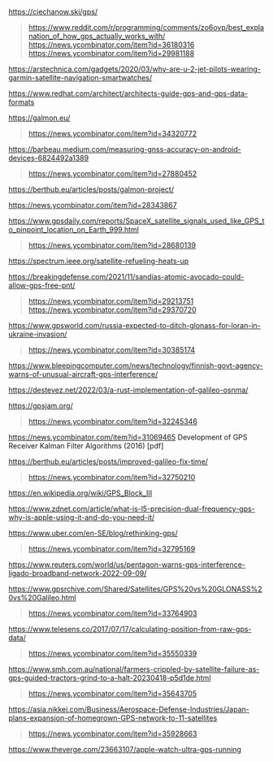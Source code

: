https://ciechanow.ski/gps/
> https://www.reddit.com/r/programming/comments/zo6ovp/best_explanation_of_how_gps_actually_works_with/
> https://news.ycombinator.com/item?id=36180316
> https://news.ycombinator.com/item?id=29981188

https://arstechnica.com/gadgets/2020/03/why-are-u-2-jet-pilots-wearing-garmin-satellite-navigation-smartwatches/

https://www.redhat.com/architect/architects-guide-gps-and-gps-data-formats

https://galmon.eu/
> https://news.ycombinator.com/item?id=34320772

https://barbeau.medium.com/measuring-gnss-accuracy-on-android-devices-6824492a1389
> https://news.ycombinator.com/item?id=27880452

https://berthub.eu/articles/posts/galmon-project/

https://news.ycombinator.com/item?id=28343867

https://www.gpsdaily.com/reports/SpaceX_satellite_signals_used_like_GPS_to_pinpoint_location_on_Earth_999.html
> https://news.ycombinator.com/item?id=28680139

https://spectrum.ieee.org/satellite-refueling-heats-up

https://breakingdefense.com/2021/11/sandias-atomic-avocado-could-allow-gps-free-pnt/
> https://news.ycombinator.com/item?id=29213751
> https://news.ycombinator.com/item?id=29370720

https://www.gpsworld.com/russia-expected-to-ditch-glonass-for-loran-in-ukraine-invasion/
> https://news.ycombinator.com/item?id=30385174

https://www.bleepingcomputer.com/news/technology/finnish-govt-agency-warns-of-unusual-aircraft-gps-interference/

https://destevez.net/2022/03/a-rust-implementation-of-galileo-osnma/

https://gpsjam.org/
> https://news.ycombinator.com/item?id=32245346

https://news.ycombinator.com/item?id=31069465 Development of GPS Receiver Kalman Filter Algorithms (2016) [pdf]

https://berthub.eu/articles/posts/improved-galileo-fix-time/
> https://news.ycombinator.com/item?id=32750210

https://en.wikipedia.org/wiki/GPS_Block_III

https://www.zdnet.com/article/what-is-l5-precision-dual-frequency-gps-why-is-apple-using-it-and-do-you-need-it/

https://www.uber.com/en-SE/blog/rethinking-gps/
> https://news.ycombinator.com/item?id=32795169

https://www.reuters.com/world/us/pentagon-warns-gps-interference-ligado-broadband-network-2022-09-09/

https://www.gpsrchive.com/Shared/Satellites/GPS%20vs%20GLONASS%20vs%20Galileo.html
> https://news.ycombinator.com/item?id=33764903

https://www.telesens.co/2017/07/17/calculating-position-from-raw-gps-data/
> https://news.ycombinator.com/item?id=35550339

https://www.smh.com.au/national/farmers-crippled-by-satellite-failure-as-gps-guided-tractors-grind-to-a-halt-20230418-p5d1de.html
> https://news.ycombinator.com/item?id=35643705

https://asia.nikkei.com/Business/Aerospace-Defense-Industries/Japan-plans-expansion-of-homegrown-GPS-network-to-11-satellites
> https://news.ycombinator.com/item?id=35928663

https://www.theverge.com/23663107/apple-watch-ultra-gps-running